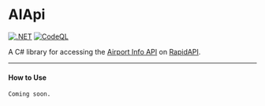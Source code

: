 # AIApi

[![.NET](https://github.com/michealw/AIApi/actions/workflows/dotnet.yml/badge.svg)](https://github.com/michealw/AIApi/actions/workflows/dotnet.yml) [![CodeQL](https://github.com/michealw/AIApi/actions/workflows/codeql-analysis.yml/badge.svg)](https://github.com/michealw/AIApi/actions/workflows/codeql-analysis.yml)

A C# library for accessing the [Airport Info API](https://rapidapi.com/Active-api/api/airport-info/) on [RapidAPI](https://rapidapi.com).

---
#### How to Use
```
Coming soon.
```